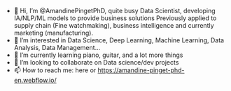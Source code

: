 - 👋 Hi, I’m @AmandinePingetPhD, quite busy Data Scientist, developing IA/NLP/ML models to provide business solutions
Previously applied to supply chain (Fine watchmaking), business intelligence and currently marketing (manufacturing).
- 👀 I’m interested in Data Science, Deep Learning, Machine Learning, Data Analysis, Data Management...
- 🌱 I’m currently learning piano, guitar, and a lot more things
- 💞️ I’m looking to collaborate on Data science/dev projects
- 📫 How to reach me: here or https://amandine-pinget-phd-en.webflow.io/

<!---
AmandinePingetPhD/AmandinePingetPhD is a ✨ special ✨ repository because its `README.md` (this file) appears on your GitHub profile.
You can click the Preview link to take a look at your changes.
--->
